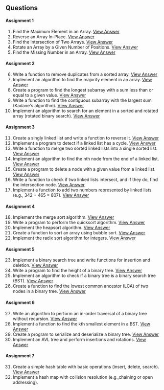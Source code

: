 ## Questions

#### Assignment 1
1. Find the Maximum Element in an Array. [View Answer](./FindMaxFromArray.c)
2. Reverse an Array In-Place. [View Answer](./ReverseArray.c)
3. Find the Intersection of Two Arrays. [View Answer](./IntersectionOfTwoArray.c)
4. Rotate an Array by a Given Number of Positions. [View Answer](./RotateArray.c)
5. Find the Missing Number in an Array. [View Answer](./FindMissingNumber.c)

#### Assignment 2
6. Write a function to remove duplicates from a sorted array. [View Answer](./RemoveDuplicateFromSortedArray.c)
7. Implement an algorithm to find the majority element in an array. [View Answer](./MajorityElementInArray.c)
8. Create a program to find the longest subarray with a sum less than or equal to a given value. [View Answer](./LongestSubarray.c)
9. Write a function to find the contiguous subarray with the largest sum (Kadane's algorithm). [View Answer](./KadanesAlgorithm.c)
10. Implement an algorithm to search for an element in a sorted and rotated array (rotated binary search). [View Answer](./RotatedBinarySearch.c)

#### Assignment 3
11. Create a singly linked list and write a function to reverse it. [View Answer](./SinglyLinkedListReversed.c)
12. Implement a program to detect if a linked list has a cycle. [View Answer](./CheckCycleInLinkedList.c)
13. Write a function to merge two sorted linked lists into a single sorted list. [View Answer](./SortedMergedList.c)
14. Implement an algorithm to find the nth node from the end of a linked list. [View Answer](./FindNthNodeLinkedList.c)
15. Create a program to delete a node with a given value from a linked list. [View Answer](./DeleteNodeLinkedList.c)
16. Write a function to check if two linked lists intersect, and if they do, find the intersection node. [View Answer](./ListIntersection.c)
17. Implement a function to add two numbers represented by linked lists (e.g., 342 + 465 = 807). [View Answer](./AdditionUsingList.c)

#### Assignment 4
18. Implement the merge sort algorithm. [View Answer](./MergeSort.c)
19. Write a program to perform the quicksort algorithm. [View Answer](./QuickSort.c)
20. Implement the heapsort algorithm. [View Answer](./HeapSort.c)
21. Create a function to sort an array using bubble sort. [View Answer](./BubbleSort.c)
22. Implement the radix sort algorithm for integers. [View Answer](./RadixSort.c)

#### Assignment 5
23. Implement a binary search tree and write functions for insertion and deletion. [View Answer](./BinarySearchTreeInsertionDeletion.c)
24. Write a program to find the height of a binary tree. [View Answer](./BinarySearchTreeFindHeight.c)
25. Implement an algorithm to check if a binary tree is a binary search tree (BST). [View Answer](./CheckBinarySearchTree.c)
26. Create a function to find the lowest common ancestor (LCA) of two nodes in a binary tree. [View Answer](./BinarySearchTreeLowestCommonAncestor.c)

#### Assignment 6
27. Write an algorithm to perform an in-order traversal of a binary tree without recursion. [View Answer](./BinarySearchTreeInorderWithoutRecursion.c)
28. Implement a function to find the kth smallest element in a BST. [View Answer](./BinarySearchTreeKthSmallestElement.c)
29. Create a program to serialize and deserialize a binary tree. [View Answer](./BinaryTreeSerializeDeserialize.c)
30. Implement an AVL tree and perform insertions and rotations. [View Answer](./AVLTree.c)

#### Assignment 7
31. Create a simple hash table with basic operations (insert, delete, search). [View Answer](./HashTableSimple.c)
32. Implement a hash map with collision resolution (e.g.,chaining or open addressing).